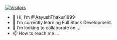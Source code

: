 [![Visitors](https://api.visitorbadge.io/api/visitors?path=https%3A%2F%2Fgithub.com%2FAayushThakur1999&labelColor=%23697689&countColor=%2337d67a&style=flat-square&labelStyle=upper)](https://visitorbadge.io/status?path=https%3A%2F%2Fgithub.com%2FAayushThakur1999)

- 👋 Hi, I’m @AayushThakur1999
- 🌱 I’m currently learning Full Stack Development.
- 💞️ I’m looking to collaborate on ...
- 📫 How to reach me ...

<!---
AayushThakur1999/AayushThakur1999 is a ✨ special ✨ repository because its `README.md` (this file) appears on your GitHub profile.
You can click the Preview link to take a look at your changes.
--->
